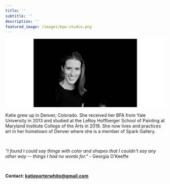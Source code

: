 ```yaml
---
title: ''
subtitle: ''
description: ''
featured_image: /images/kpw-studio.png
---
```


![](/images/kpw-studio.png)

Katie grew up in Denver, Colorado. She received her BFA from Yale University in 2013 and studied at the LeRoy Hoffberger School of Painting at Maryland Institute College of the Arts in 2018. She now lives and practices art in her hometown of Denver where she is a member of Spark Gallery.

<br>

*"I found I could say things with color and shapes that I couldn't say any other way -- things I had no words for."* - Georgia O'Keeffe

<br>

<b>Contact: katieporterwhite@gmail.com</b>
